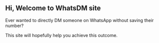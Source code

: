 ## Hi, Welcome to WhatsDM site

Ever wanted to directly DM someone on WhatsApp without saving their number? 

This site will hopefully help you achieve this outcome.

